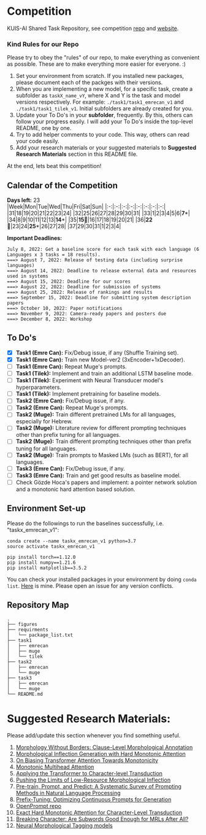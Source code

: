# Competition
KUIS-AI Shared Task Repository, see competition [repo](https://sigtyp.github.io/st2022-mrl.html) and [website](https://sigtyp.github.io/st2022-mrl.html).

### Kind Rules for our Repo
Please try to obey the "rules" of our repo, to make everything as convenient as possible. These are to make everything more easier for everyone. :)
1. Set your environment from scratch. If you installed new packages, please document each of the packges with their versions.
2. When you are implementing a new model, for a specific task, create a subfolder as `taskX_name_vY`, where X and Y is the task and model versions respectively. For example: `./task1/task1_emrecan_v1` and `./task1/task1_tilek_v1`. Initial subfolders are already created for you.
3. Update your To Do's in your **subfolder**, frequently. By this, others can follow your progress easily. I will add your To Do's inside the top-level README, one by one.
4. Try to add helper comments to your code. This way, others can read your code easily.
5. Add your research materials or your suggested materials to **Suggested Research Materials** section in this README file.<br/>

At the end, lets beat this competition!

## Calendar of the Competition
**Days left:** 23 <br/>
|Week|Mon|Tue|Wed|Thu|Fri|Sat|Sun|
|:-:|:-:|:-:|:-:|:-:|:-:|:-:|:-:|
|31|18|19|20|21|22|23|24|
|32|25|26|27|28|29|30|31|
|33|1|2|3|4|5|6|**7***|
|34|8|9|10|11|12|13|**14***|
|35|**15**:round_pushpin:|16|17|18|19|20|21|
|36|**22**:dart:|23|24|**25***|26|27|28|
|37|29|30|31|1|2|3|4|

**Important Deadlines:**
```
July 8, 2022: Get a baseline score for each task with each language (6 Languages x 3 tasks = 18 results).
===> August 7, 2022: Release of testing data (including surprise languages)
===> August 14, 2022: Deadline to release external data and resources used in systems
===> August 15, 2022: Deadline for our scores
===> August 22, 2022: Deadline for submission of systems
===> August 25, 2022: Release of rankings and results
===> September 15, 2022: Deadline for submitting system description papers
===> October 10, 2022: Paper notifications
===> November 9, 2022: Camera-ready papers and posters due
===> December 8, 2022: Workshop
```


## To Do's
- [x] **Task1 (Emre Can):** Fix/Debug issue, if any (Shuffle Training set).
- [x] **Task1 (Emre Can):** Train new Model-ver2 (3xEncoder+1xDecoder).
- [ ] **Task1 (Emre Can):** Repeat Muge's prompts.
- [ ] **Task1 (Tilek):** Implement and train an additional LSTM baseline mode.
- [ ] **Task1 (Tilek):** Experiment with Neural Transducer model's hyperparameters.
- [ ] **Task1 (Tilek):** Implement pretraining for baseline models.
- [ ] **Task2 (Emre Can):** Fix/Debug issue, if any.
- [ ] **Task2 (Emre Can):** Repeat Muge's prompts.
- [ ] **Task2 (Muge):** Train different pretrained LMs for all languages, especially for Hebrew.
- [ ] **Task2 (Muge):** Literature review for different prompting techniques other than prefix tuning for all languages.
- [ ] **Task2 (Muge):** Train different prompting techniques other than prefix tuning for all languages.
- [ ] **Task2 (Muge):** Train prompts to Masked LMs (such as BERT), for all languages.
- [ ] **Task3 (Emre Can):** Fix/Debug issue, if any.
- [ ] **Task3 (Emre Can):** Train and get good results as baseline model.
- [ ] Check Gözde Hoca's papers and implement: a pointer network solution and a monotonic hard attention based solution.

## Environment Set-up
Please do the followings to run the baselines successfully, i.e. "taskx_emrecan_v1":
```
conda create --name taskx_emrecan_v1 python=3.7
source activate taskx_emrecan_v1

pip install torch==1.12.0
pip install numpy==1.21.6
pip install matplotlib==3.5.2
```
You can check your installed packages in your environment by doing `conda list`. [Here](https://github.com/ecacikgoz97/competation/blob/main/requirments/package_list.txt) is mine. Please open an issue for any version conflicts.

## Repository Map
```
.
├── figures
├── requirments
│   └── package_list.txt
├── task1
│   ├── emrecan
│   ├── muge
│   └── tilek
├── task2 
│   ├── emrecan
│   └── muge
├── task3
│   ├── emrecan
│   └── muge
└── README.md
```

# Suggested Research Materials:
Please add/update this section whenever you find something useful.
1. [Morphology Without Borders: Clause-Level Morphological Annotation](https://arxiv.org/pdf/2202.12832.pdf)
2. [Morphological Inflection Generation with Hard Monotonic Attention](https://aclanthology.org/P17-1183.pdf)
3. [On Biasing Transformer Attention Towards Monotonicity](https://arxiv.org/pdf/2104.03945.pdf)
4. [Monotonic Multihead Attention](https://arxiv.org/pdf/1909.12406.pdf)
5. [Applying the Transformer to Character-level Transduction](https://arxiv.org/pdf/2005.10213.pdf)
6. [Pushing the Limits of Low-Resource Morphological Inflection](https://arxiv.org/pdf/1908.05838.pdf)
7. [Pre-train, Prompt, and Predict: A Systematic Survey of Prompting Methods in Natural Language Processing](https://arxiv.org/pdf/2107.13586.pdf)
8. [Prefix-Tuning: Optimizing Continuous Prompts for Generation](https://arxiv.org/pdf/2101.00190.pdf)
9. [OpenPrompt repo](https://github.com/thunlp/OpenPrompt)
10. [Exact Hard Monotonic Attention for Character-Level Transduction](https://arxiv.org/pdf/1905.06319.pdf)
11. [Breaking Character: Are Subwords Good Enough for MRLs After All?](https://arxiv.org/pdf/2204.04748.pdf)
12. [Neural Morphological Tagging models](http://docs.deeppavlov.ai/en/master/features/models/morphotagger.html)

